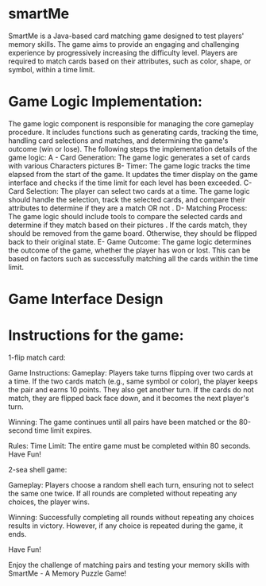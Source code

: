 # smartMe
SmartMe is a Java-based card matching game designed to test players' memory skills. The game aims to provide an engaging and challenging experience by progressively increasing the difficulty level. Players are required to match cards based on their attributes, such as color, shape, or symbol, within a time limit.



# Game Logic Implementation:
The game logic component is responsible for managing the core gameplay procedure. It includes functions such as generating cards, tracking the time, handling card selections and matches, and determining the game's outcome (win or lose). The following steps the implementation details of the game logic:
A - Card Generation: The game logic generates a set of cards with various Characters pictures
B- Timer: The game logic tracks the time elapsed from the start of the game. It updates the timer display on the game interface and checks if the time limit for each level has been exceeded.
C- Card Selection: The player can select two cards at a time. The game logic should handle the selection, track the selected cards, and compare their attributes to determine if they are a match OR not .
D- Matching Process: The game logic should include tools to compare the selected cards and determine if they match based on their pictures . If the cards match, they should be removed from the game board. Otherwise, they should be flipped back to their original state.
E- Game Outcome: The game logic determines the outcome of the game, whether the player has won or lost. This can be based on factors such as successfully matching all the cards within the time limit.

# Game Interface Design


# Instructions for the game:
1-flip match card: 

Game Instructions:
Gameplay:
Players take turns flipping over two cards at a time. If the two cards match (e.g., same symbol or color), the player keeps the pair and earns 10 points.
They also get another turn. If the cards do not match, they are flipped back face down, and it becomes the next player's turn.

Winning:
The game continues until all pairs have been matched or the 80-second time limit expires.

Rules:
Time Limit: The entire game must be completed within 80 seconds.
Have Fun!

2-sea shell game:

Gameplay:
Players choose a random shell each turn, ensuring not to select the same one twice. 
If all rounds are completed without repeating any choices, the player wins.

Winning:
Successfully completing all rounds without repeating any choices results in victory. However, if any choice is repeated during the game, it ends.

Have Fun!

Enjoy the challenge of matching pairs and testing your memory skills with SmartMe - A Memory Puzzle Game!



